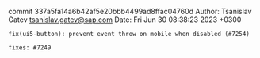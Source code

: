 commit 337a5fa14a6b42af5e20bbb4499ad8ffac04760d
Author: Tsanislav Gatev <tsanislav.gatev@sap.com>
Date:   Fri Jun 30 08:38:23 2023 +0300

    fix(ui5-button): prevent event throw on mobile when disabled (#7254)
    
    fixes: #7249
